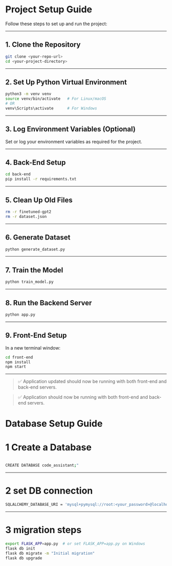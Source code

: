 
# Project Setup Guide

Follow these steps to set up and run the project:

---

## 1. Clone the Repository

```bash
git clone <your-repo-url>
cd <your-project-directory>
```

---

## 2. Set Up Python Virtual Environment

```bash
python3 -m venv venv
source venv/bin/activate   # For Linux/macOS
# OR
venv\Scripts\activate      # For Windows
```

---

## 3. Log Environment Variables (Optional)

Set or log your environment variables as required for the project.

---

## 4. Back-End Setup

```bash
cd back-end
pip install -r requirements.txt
```

---

## 5. Clean Up Old Files

```bash
rm -r finetuned-gpt2
rm -r dataset.json
```

---

## 6. Generate Dataset

```bash
python generate_dataset.py
```

---

## 7. Train the Model

```bash
python train_model.py
```

---

## 8. Run the Backend Server

```bash
python app.py
```

---

## 9. Front-End Setup

In a new terminal window:

```bash
cd front-end
npm install
npm start
```

---


> ✅ Application updated should now be running with both front-end and back-end servers.

> ✅ Application should now be running with both front-end and back-end servers.

# Database Setup Guide

# 1 Create a Database
```bash

CREATE DATABASE code_assistant;"

```

---
# 2 set DB connection
```bash
SQLALCHEMY_DATABASE_URI = 'mysql+pymysql://root:<your_password>@localhost:3306/code_assistant'
```
---
# 3 migration steps
```bash
export FLASK_APP=app.py  # or set FLASK_APP=app.py on Windows
flask db init
flask db migrate -m "Initial migration"
flask db upgrade

```

